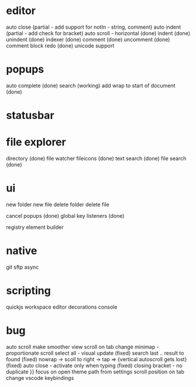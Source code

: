 # editor
auto close (partial - add support for notIn - string, comment)
auto indent (partial - add check for bracket)
auto scroll - horizontal (done)
indent (done)
unindent (done)
indexer (done)
comment (done)
uncomment (done)
comment block
redo (done)
unicode support

# popups
auto complete (done)
search (working) 
add wrap to start of document (done)

# statusbar

# file explorer
directory (done)
file watcher
fileicons (done)
text search (done)
file search (done)

# ui
new folder
new file
delete folder
delete file

cancel popups (done)
global key listeners (done)

registry
element
builder

# native
git
sftp
async

# scripting
quickjs
workspace
editor
decorations
console

# bug
auto scroll make smoother
view scroll on tab change
minimap - proportionate scroll
select all - visual update (fixed)
search last .. result to found (fixed)
nowrap -> scoll to right -> tap => {vertical autoscroll gets lost} (fixed)
auto close - activate only when typing (fixed)
closing bracket - no duplicate }}
focus on open
theme path from settings
scroll position on tab change
vscode keybindings

